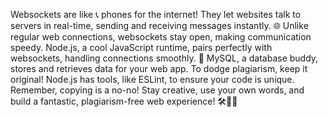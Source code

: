 Websockets are like 📞 phones for the internet! They let websites talk to servers in real-time, sending and receiving messages instantly. 🌐 Unlike regular web connections, websockets stay open, making communication speedy. Node.js, a cool JavaScript runtime, pairs perfectly with websockets, handling connections smoothly. 🚀 MySQL, a database buddy, stores and retrieves data for your web app. To dodge plagiarism, keep it original! Node.js has tools, like ESLint, to ensure your code is unique. Remember, copying is a no-no! Stay creative, use your own words, and build a fantastic, plagiarism-free web experience! 🛠️👩‍💻
